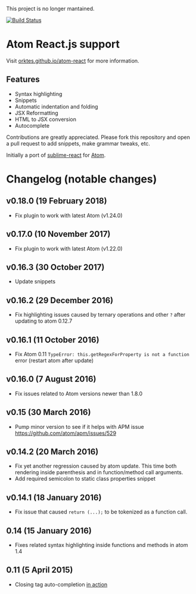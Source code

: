 This project is no longer mantained.


[![Build Status](https://travis-ci.org/orktes/atom-react.svg?branch=master)](https://travis-ci.org/orktes/atom-react)

# Atom React.js support

Visit [orktes.github.io/atom-react](https://orktes.github.io/atom-react) for more information.

## Features

- Syntax highlighting
- Snippets
- Automatic indentation and folding
- JSX Reformatting
- HTML to JSX conversion
- Autocomplete

Contributions are greatly appreciated. Please fork this repository and open a pull request to add snippets, make grammar tweaks, etc.

Initially a port of [sublime-react](https://github.com/reactjs/sublime-react) for [Atom](https://github.com/atom/atom).

# Changelog (notable changes)

## v0.18.0 (19 February 2018)
- Fix plugin to work with latest Atom (v1.24.0)

## v0.17.0 (10 November 2017)
- Fix plugin to work with latest Atom (v1.22.0)

## v0.16.3 (30 October 2017)
- Update snippets

## v0.16.2 (29 December 2016)
- Fix highlighting issues caused by ternary operations and other `?` after updating to atom 0.12.7

## v0.16.1 (11 October 2016)
- Fix Atom 0.11 `TypeError: this.getRegexForProperty is not a function` error (restart atom after update)

## v0.16.0 (7 August 2016)
- Fix issues related to Atom versions newer than 1.8.0

## v0.15 (30 March 2016)
- Pump minor version to see if it helps with APM issue https://github.com/atom/apm/issues/529

## v0.14.2 (20 March 2016)
- Fix yet another regression caused by atom update. This time both rendering inside parenthesis and in function/method call arguments.
- Add required semicolon to static class properties snippet

## v0.14.1 (18 January 2016)
- Fix issue that caused `return (...);` to be tokenized as a function call.

## 0.14 (15 January 2016)
- Fixes related syntax highlighting inside functions and methods in atom 1.4

## 0.11 (5 April 2015)
- Closing tag auto-completion [in action](https://cloud.githubusercontent.com/assets/606347/6997161/28412172-dbb9-11e4-9719-2d58b0b79b3f.gif)
